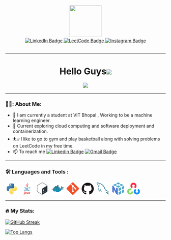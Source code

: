 <div id="header" align="center">
  <img src="https://media.giphy.com/media/vLlpbDafjgHystuJ0a/giphy.gif", width="100", height=100/>
  </div>
<div id="badges" align="center">
  <a href="https://www.linkedin.com/in/jain-priyam/">
    <img src="https://img.shields.io/badge/LinkedIn-blue?style=for-the-badge&logo=linkedin&logoColor=white" alt="LinkedIn Badge"/>
  </a>
  <a href="https://leetcode.com/Priyam_Jain1/">
  <img src="https://img.shields.io/badge/-LeetCode-FFA116?style=for-the-badge&logo=LeetCode&logoColor=black" alt="LeetCode Badge"/>
    </a>
  <a href="https://www.instagram.com/_priyam_jain/">
  <img src="https://img.shields.io/badge/Instagram-E4405F?style=for-the-badge&logo=instagram&logoColor=white" alt="Instagram Badge"/>
  </a>
</div>
<div align="center">
  <img src="https://komarev.com/ghpvc/?username=priyam-jain-2002&style=flat-square&color=blue" alt=""/>
  </div>

---

  <h1 align="center">
  Hello Guys<img src="https://media.giphy.com/media/hvRJCLFzcasrR4ia7z/giphy.gif" width="30px"/>
</h1>
<div align="center">
  <img src="https://media.giphy.com/media/l46Cy1rHbQ92uuLXa/giphy.gif",height="300","width"="800"/>
  </div>
  
---

### 👨‍💻: About Me:
- :telescope: I am currently a student at VIT Bhopal , Working to be a machine learning engineer.
- :seedling: Current exploring cloud computing and software deployment and containerization.
- :basketball_man: I like to go to gym and play basketball along with solving problems on LeetCode in my free time.
- :mailbox: To reach me [![Linkedin Badge](https://img.shields.io/badge/LinkdIn-blue?style=flat&logo=Linkedin&logoColor=white)]("https://www.linkedin.com/in/jain-priyam/") [![Gmail Badge](https://img.shields.io/badge/Gmail-D14836?style=flat&logo=gmail&logoColor=white)]("priyamjain1181@gmail.com")

---

### :hammer_and_wrench: Languages and Tools :
<div>
     <img src="https://github.com/devicons/devicon/blob/master/icons/python/python-original.svg" title="Python" alt="Python" width="40" height="40"/>&nbsp;
    <img src="https://github.com/devicons/devicon/blob/master/icons/java/java-original-wordmark.svg" title="Java" alt="Java" width="40" height="40"/>&nbsp;
  <img src="https://github.com/devicons/devicon/blob/master/icons/bash/bash-original.svg" title="Bash" alt="Bash" width="40" height="40"/>&nbsp;
  <img src="https://github.com/devicons/devicon/blob/master/icons/docker/docker-original.svg" title="Docker" alt="Docker" width="40" height="40"/>&nbsp;
  <img src="https://github.com/devicons/devicon/blob/master/icons/git/git-original.svg" title="Git" alt="Git" width="40" height="40"/>&nbsp;
  <img src="https://github.com/devicons/devicon/blob/master/icons/github/github-original.svg" title="Github" alt="Github" width="40" height="40"/>&nbsp;
  <img src="https://github.com/devicons/devicon/blob/master/icons/mysql/mysql-original.svg" title="MySql" alt="MySql" width="40" height="40"/>&nbsp;
  <img src="https://github.com/devicons/devicon/blob/master/icons/numpy/numpy-original.svg" title="Numpy" alt="Numpy" width="40" height="40"/>&nbsp;
  <img src="https://github.com/devicons/devicon/blob/master/icons/opencv/opencv-original.svg" title="OpenCV" alt="OpenCV" width="40" height="40"/>&nbsp;
  
  ---
  
  ### :fire: My Stats:
  [![GitHub Streak](http://github-readme-streak-stats.herokuapp.com?user=priyam-jain-2002&theme=dark&background=000000)](https://git.io/streak-stats)
  
  [![Top Langs](https://github-readme-stats.vercel.app/api/top-langs/?username=priyam-jain-2002&layout=compact&theme=vision-friendly-dark)](https://github.com/anuraghazra/github-readme-stats)

